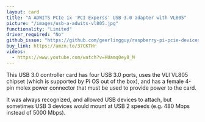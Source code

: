 ```yaml
---
layout: card
title: "A ADWITS PCIe 1x 'PCI Experss' USB 3.0 adapter with VL805"
picture: "/images/usb-a-adwits-vl805.jpg"
functionality: "Limited"
driver_required: "No"
github_issue: "https://github.com/geerlingguy/raspberry-pi-pcie-devices/issues/45"
buy_link: https://amzn.to/37CKTHr
videos:
  - https://www.youtube.com/watch?v=HUamq0ey8_M
---
```

This USB 3.0 controller card has four USB 3.0 ports, uses the VLI VL805 chipset (which is supported by Pi OS out of the box), and has a female 4-pin molex power connector that must be used to provide power to the card.

It was always recognized, and allowed USB devices to attach, but sometimes USB 3 devices would mount at USB 2 speeds (e.g. 480 Mbps instead of 5000 Mbps).
